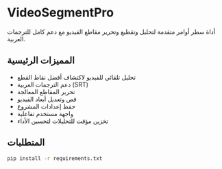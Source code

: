 # VideoSegmentPro

أداة سطر أوامر متقدمة لتحليل وتقطيع وتحرير مقاطع الفيديو مع دعم كامل للترجمات العربية.

## المميزات الرئيسية

- تحليل تلقائي للفيديو لاكتشاف أفضل نقاط القطع
- دعم الترجمات العربية (SRT)
- تحرير المقاطع المعالجة
- قص وتعديل أبعاد الفيديو
- حفظ إعدادات المشروع
- واجهة مستخدم تفاعلية
- تخزين مؤقت للتحليلات لتحسين الأداء

## المتطلبات

```bash
pip install -r requirements.txt